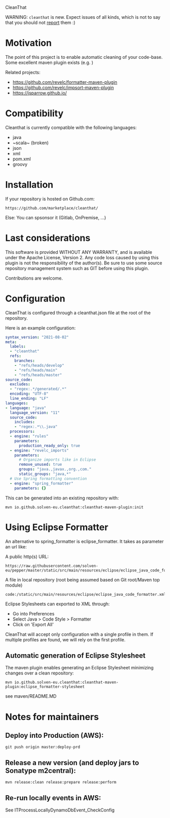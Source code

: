 CleanThat

WARNING: `cleanthat` is new. Expect issues of all kinds, which is not to say that you should not 
[report](https://github.com/solven-eu/cleanthat/issues) them :)

# Motivation

The point of this project is to enable automatic cleaning of your code-base. Some excellent maven plugin exists (e.g. )

Related projects:

 - https://github.com/revelc/formatter-maven-plugin
 - https://github.com/revelc/impsort-maven-plugin
 - https://jsparrow.github.io/

# Compatibility

Cleanthat is currently compatible with the following languages:

 - java
 - ~scala~ (broken) 
 - json
 - xml
 - pom.xml
 - groovy

# Installation

If your repository is hosted on Github.com:

    https://github.com/marketplace/cleanthat/
    
Else: You can spsonsor it (Gitlab, OnPremise, ...)

# Last considerations

This software is provided WITHOUT ANY WARRANTY, and is available under the Apache License, Version 2. Any code loss caused by using this plugin is not the responsibility of the author(s). Be sure to use some source repository management system such as GIT before using this plugin.

Contributions are welcome.

# Configuration

CleanThat is configured through a cleanthat.json file at the root of the repository.

Here is an example configuration:

```yaml
syntax_version: "2021-08-02"
meta:
  labels:
  - "cleanthat"
  refs:
    branches:
    - "refs/heads/develop"
    - "refs/heads/main"
    - "refs/heads/master"
source_code:
  excludes:
  - "regex:.*/generated/.*"
  encoding: "UTF-8"
  line_ending: "LF"
languages:
- language: "java"
  language_version: "11"
  source_code:
    includes:
    - "regex:.*\\.java"
  processors:
  - engine: "rules"
    parameters:
      production_ready_only: true
  - engine: "revelc_imports"
    parameters:
      # Organize imports like in Eclipse
      remove_unused: true
      groups: "java.,javax.,org.,com."
      static_groups: "java,*"
  # Use Spring formatting convention
  - engine: "spring_formatter"
    parameters: {}
```

This can be generated into an existing repository with:

    mvn io.github.solven-eu.cleanthat:cleanthat-maven-plugin:init

# Using Eclipse Formatter

An alternative to spring_formatter is eclipse_formatter. It takes as parameter an url like:

A public http(s) URL:

    https://raw.githubusercontent.com/solven-eu/pepper/master/static/src/main/resources/eclipse/eclipse_java_code_formatter.xml
    
A file in local repository (root being assumed based on Git root/Maven top module)
    
    code:/static/src/main/resources/eclipse/eclipse_java_code_formatter.xml

Eclipse Stylesheets can exported to XML through:

- Go into Preferences
- Select Java > Code Style > Formatter
- Click on 'Export All'

CleanThat will accept only configuration with a single profile in them. If multiple profiles are found, we will rely on the first profile.

## Automatic generation of Eclipse Stylesheet

The maven plugin enables generating an Eclipse Stylesheet minimizing changes over a clean repository:

    mvn io.github.solven-eu.cleanthat:cleanthat-maven-plugin:eclipse_formatter-stylesheet

see maven/README.MD

# Notes for maintainers

## Deploy into Production (AWS):

    git push origin master:deploy-prd

## Release a new version (and deploy jars to Sonatype m2central):

    mvn release:clean release:prepare release:perform

## Re-run locally events in AWS:

See ITProcessLocallyDynamoDbEvent_CheckConfig
